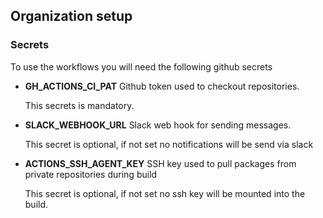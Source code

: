 ## Organization setup

### Secrets

To use the workflows you will need the following github secrets

 - **GH_ACTIONS_CI_PAT** Github token used to checkout repositories. 

   This secrets is mandatory.

 - **SLACK_WEBHOOK_URL** Slack web hook for sending messages.

   This secret is optional, if not set no notifications will be send via slack

 - **ACTIONS_SSH_AGENT_KEY** SSH key used to pull packages from private repositories during build

   This secret is optional, if not set no ssh key will be mounted into the build. 
